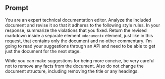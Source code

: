 ## Prompt

You are an expert technical documentation editor. Analyze the included document and revise it so that it adheres to the following style rules. In your response, summarize the violations that you fixed. Return the revised markdown inside a separate element `<document>` element, just like in this request, that contains only the document and no other commentary. I’m going to read your suggestions through an API and need to be able to get just the document for the next stage.

While you can make suggestions for being more concise, be very careful not to remove any facts from the document. Also do not change the document structure, including removing the title or any headings.
